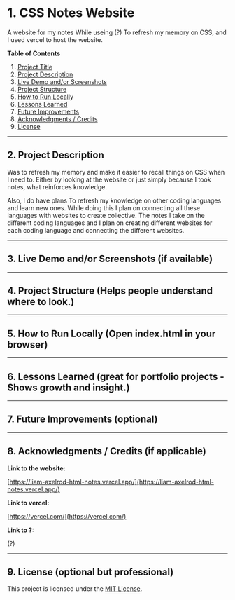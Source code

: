 # 1. CSS Notes Website

A website for my notes While useing (?) To refresh my memory on CSS, and I used vercel to host the website.

**Table of Contents**

1. [Project Title](#1-css-notes-website)
2. [Project Description](#2-project-description)
3. [Live Demo and/or Screenshots](#3-live-demo-andor-screenshots-if-available)
4. [Project Structure](#4-project-structure-helps-people-understand-where-to-look)
5. [How to Run Locally](#5-how-to-run-locally-open-indexhtml-in-your-browser)
6. [Lessons Learned](#6-lessons-learned-great-for-portfolio-projects---shows-growth-and-insight)
7. [Future Improvements](#7-future-improvements-optional)
8. [Acknowledgments / Credits](#8-acknowledgments--credits-if-applicable)
9. [License](#9-license-optional-but-professional)

---

## 2. Project Description

Was to refresh my memory and make it easier to recall things on CSS when I need to. Either by looking at the website or just simply because I took notes, what reinforces knowledge.

Also, I do have plans To refresh my knowledge on other coding languages and learn new ones. While doing this I plan on connecting all these languages with websites to create collective. The notes I take on the different coding languages and I plan on creating different websites for each coding language and connecting the different websites.

---

## 3. Live Demo and/or Screenshots (if available)

---

## 4. Project Structure (Helps people understand where to look.)

---

## 5. How to Run Locally (Open index.html in your browser)

---

## 6. Lessons Learned (great for portfolio projects - Shows growth and insight.)

---

## 7. Future Improvements (optional)

---

## 8. Acknowledgments / Credits (if applicable)

**Link to the website:**

[https://liam-axelrod-html-notes.vercel.app/](https://liam-axelrod-html-notes.vercel.app/)

**Link to vercel:**

[https://vercel.com/](https://vercel.com/)

**Link to ?:**

(?)

---

## 9. License (optional but professional)

This project is licensed under the [MIT License](LICENSE).
